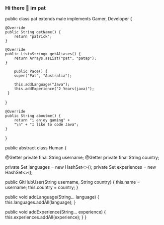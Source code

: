 ### Hi there 👋 im pat

<!--
**pat1221/pat1221** is a ✨ _special_ ✨ repository because its `README.md` (this file) appears on your GitHub profile.

Here are some ideas to get you started:

- 🔭 I’m currently working on ...
- 🌱 I’m currently learning ...
- 👯 I’m looking to collaborate on ...
- 🤔 I’m looking for help with ...
- 💬 Ask me about ...
- 📫 How to reach me: ...
- 😄 Pronouns: ...
- ⚡ Fun fact: ...
-->

  public class pat extends male implements Gamer, Developer {

	@Override
	public String getName() {
		return "patrick";
	}
	
	@Override
	public List<String> getAliases() {
		return Arrays.asList("pat", "patap");
	}

        public Pace() {
        super("Pat", "Australia");

        this.addLanguage("Java");
        this.addExperience("2 Years(java)");
     }
   }

	@Override
	public String aboutme() {
		return "i enjoy gaming" +
		"\n" + "I like to code Java";
	}
    
	
} 


public abstract class Human {

  @Getter private final String username;
  @Getter private final String country;

  private Set<String> languages = new HashSet<>();
  private Set<String> experiences = new HashSet<>();

  public GitHubUser(String username, String country) {
      this.name = username;
      this.country = country;
  }

  public void addLanguage(String... language) {
      this.languages.addAll(language);
  }
  
  public void addExperience(String... experience) {
      this.experiences.addAll(experience);
  }
}

